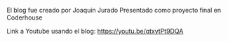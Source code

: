 El blog fue creado por Joaquin Jurado
Presentado como proyecto final en Coderhouse

Link a Youtube usando el blog:
https://youtu.be/qtxytPt9DQA